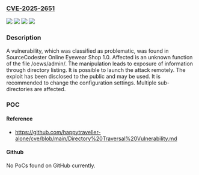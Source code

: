 ### [CVE-2025-2651](https://cve.mitre.org/cgi-bin/cvename.cgi?name=CVE-2025-2651)
![](https://img.shields.io/static/v1?label=Product&message=Online%20Eyewear%20Shop&color=blue)
![](https://img.shields.io/static/v1?label=Version&message=%3D%201.0%20&color=brighgreen)
![](https://img.shields.io/static/v1?label=Vulnerability&message=Exposure%20of%20Information%20Through%20Directory%20Listing&color=brighgreen)
![](https://img.shields.io/static/v1?label=Vulnerability&message=Files%20or%20Directories%20Accessible&color=brighgreen)

### Description

A vulnerability, which was classified as problematic, was found in SourceCodester Online Eyewear Shop 1.0. Affected is an unknown function of the file /oews/admin/. The manipulation leads to exposure of information through directory listing. It is possible to launch the attack remotely. The exploit has been disclosed to the public and may be used. It is recommended to change the configuration settings. Multiple sub-directories are affected.

### POC

#### Reference
- https://github.com/happytraveller-alone/cve/blob/main/Directory%20Traversal%20Vulnerability.md

#### Github
No PoCs found on GitHub currently.

